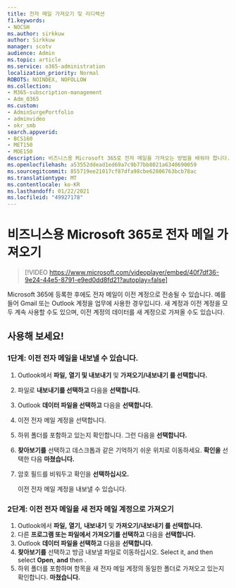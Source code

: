 ```yaml
---
title: 전자 메일 가져오기 및 리디렉션
f1.keywords:
- NOCSH
ms.author: sirkkuw
author: Sirkkuw
manager: scotv
audience: Admin
ms.topic: article
ms.service: o365-administration
localization_priority: Normal
ROBOTS: NOINDEX, NOFOLLOW
ms.collection:
- M365-subscription-management
- Adm_O365
ms.custom:
- AdminSurgePortfolio
- adminvideo
- okr_smb
search.appverid:
- BCS160
- MET150
- MOE150
description: 비즈니스용 Microsoft 365로 전자 메일을 가져오는 방법을 배워야 합니다.
ms.openlocfilehash: a53552ddead1ed69a7c9b77bb8021a6340690059
ms.sourcegitcommit: 855719ee21017cf87dfa98cbe62806763bcb78ac
ms.translationtype: MT
ms.contentlocale: ko-KR
ms.lasthandoff: 01/22/2021
ms.locfileid: "49927178"
---
```

# <a name="import-email-to-microsoft-365-for-business"></a>비즈니스용 Microsoft 365로 전자 메일 가져오기 

> [!VIDEO https://www.microsoft.com/videoplayer/embed/40f7df36-9e24-44e5-8791-e9ed0dd8fd21?autoplay=false]

Microsoft 365에 등록한 후에도 전자 메일이 이전 계정으로 전송될 수 있습니다. 예를 들어 Gmail 또는 Outlook 계정을 업무에 사용한 경우입니다. 새 계정과 이전 계정을 모두 계속 사용할 수도 있으며, 이전 계정의 데이터를 새 계정으로 가져올 수도 있습니다.

## <a name="try-it"></a>사용해 보세요!

### <a name="step-1-export-your-old-email"></a>1단계: 이전 전자 메일을 내보낼 수 있습니다.

1. Outlook에서 **파일,** **열기 및 내보내기** 및 **가져오기/내보내기 를 선택합니다.**
2. 파일로 **내보내기를 선택하고** 다음을 **선택합니다.**
3. Outlook **데이터 파일을 선택하고** 다음을 **선택합니다.**
4. 이전 전자 메일 계정을 선택합니다.
5. 하위 폴더를 포함하고 있는지 확인합니다. 그런 다음을 **선택합니다.**
6. **찾아보기를** 선택하고 데스크톱과 같은 기억하기 쉬운 위치로 이동하세요. **확인을** 선택한 다음 **마쳤습니다.**
7. 암호 필드를 비워두고 확인을 **선택하십시오.**

    이전 전자 메일 계정을 내보낼 수 있습니다.

### <a name="step-2-import-your-old-email-into-your-new-email-account"></a>2단계: 이전 전자 메일을 새 전자 메일 계정으로 가져오기

1. Outlook에서 **파일,** **열기,** **내보내기** 및 **가져오기/내보내기 를 선택합니다.**
2. 다른 **프로그램 또는 파일에서 가져오기를 선택하고** 다음을 **선택합니다.**
3. Outlook **데이터 파일을 선택하고** 다음을 **선택합니다.**
4. **찾아보기를** 선택하고 방금 내보낼 파일로 이동하십시오. Select it, and then select  **Open**, **and** then .
5. 하위 폴더를 포함하며 항목을 새 전자 메일 계정의 동일한 폴더로 가져오고 있는지 확인합니다. **마쳤습니다.**